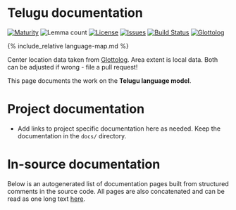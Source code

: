 # Telugu documentation

<div class="twocolumn map" markdown="1">

[![Maturity](https://img.shields.io/endpoint?url=https%3A%2F%2Fraw.githubusercontent.com%2Fgiellalt%2Flang-tel%2Fgh-pages%2Fmaturity.json)](https://giellalt.github.io/MaturityClassification.html)
![Lemma count](https://img.shields.io/endpoint?url=https%3A%2F%2Fraw.githubusercontent.com%2Fgiellalt%2Flang-tel%2Fgh-pages%2Flemmacount.json)
[![License](https://img.shields.io/github/license/giellalt/lang-tel)](https://github.com/giellalt/lang-tel/blob/main/LICENSE)
[![Issues](https://img.shields.io/github/issues/giellalt/lang-tel)](https://github.com/giellalt/lang-tel/issues)
[![Build Status](https://builds.giellalt.org/api/badge/lang-tel?label=CI)](https://builds.giellalt.org/pipelines/lang-tel/builds/latest)
[![Glottolog](https://img.shields.io/badge/Glottolog-green)](https://glottolog.org/resource/languoid/id/telu1262)

{% include_relative language-map.md %}

Center location data taken from [Glottolog](https://glottolog.org/). Area extent is local data. Both can be adjusted if wrong - file a pull request!

</div>

This page documents the work on the **Telugu language model**. 

# Project documentation

* Add links to project specific documentation here as needed. Keep the documentation in the `docs/` directory.

# In-source documentation

Below is an autogenerated list of documentation pages built from structured comments in the source code. All pages are also concatenated and can be read as one long text [here](tel.md).
